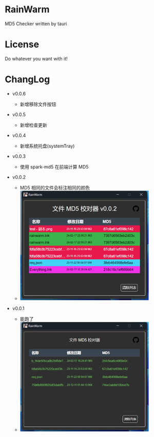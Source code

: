 # RainWarm

MD5 Checker written by tauri

# License
Do whatever you want with it!

# ChangLog

- v0.0.6
    - 新增移除文件按钮

- v0.0.5
    - 新增检查更新

- v0.0.4
    - 新增系统托盘(systemTray)

- v0.0.3
    - 使用 spark-md5 在前端计算 MD5

- v0.0.2
    - MD5 相同的文件会标注相同的颜色
    - ![v0.0.2 UI](./image/v0.0.2.png)

- v0.0.1
    - 能跑了
    - ![v0.0.1 UI](./image/v0.0.1.png)